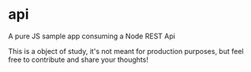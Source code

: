 # api

A pure JS sample app consuming a Node REST Api

This is a object of study, it's not meant for production purposes, but feel free to contribute and share your thoughts!
